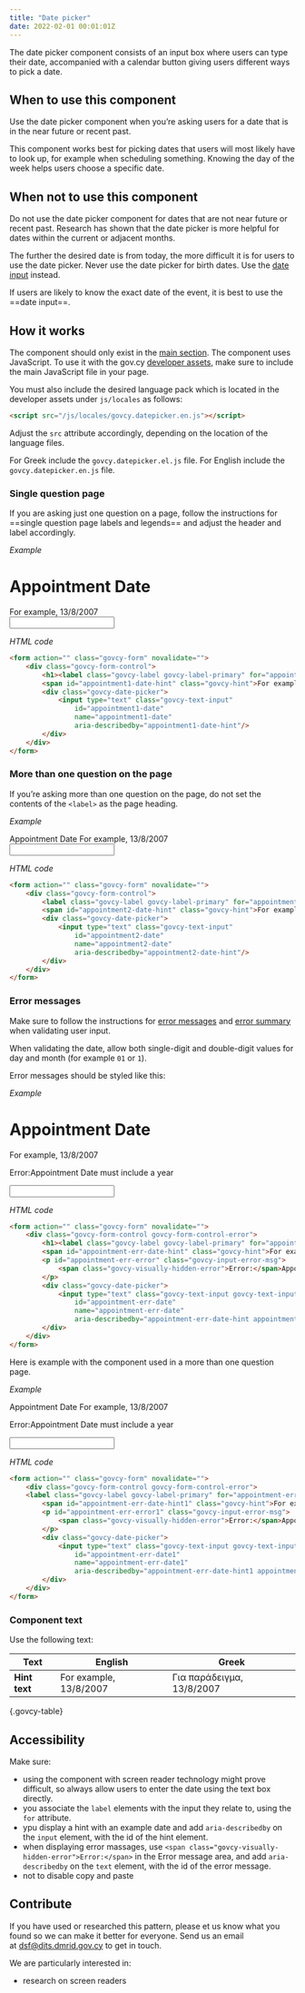```yaml
---
title: "Date picker"
date: 2022-02-01 00:01:01Z
---
```


The date picker component consists of an input box where users can type their date, accompanied with a calendar button giving users different ways to pick a date.

## When to use this component
Use the date picker component when you’re asking users for a date that is in the near future or recent past.

This component works best for picking dates that users will most likely have to look up, for example when scheduling something. Knowing the day of the week helps users choose a specific date.

## When not to use this component
Do not use the date picker component for dates that are not near future or recent past. Research has shown that the date picker is more helpful for dates within the current or adjacent months. 

The further the desired date is from today, the more difficult it is for users to use the date picker. Never use the date picker for birth dates. Use the [date input](../date_input) instead.

If users are likely to know the exact date of the event, it is best to use the ==date input==. 

## How it works
The component should only exist in the [main section](../../getting-started/page-template/#sections). The component uses JavaScript. To use it with the gov.cy [developer assets](../../getting-started/developer-assets/), make sure to include the main JavaScript file in your page. 

You must also include the desired language pack which is located in the developer assets under `js/locales` as follows:

```html
<script src="/js/locales/govcy.datepicker.en.js"></script>
```

Adjust the `src` attribute accordingly, depending on the location of the language files. 

For Greek include the  `govcy.datepicker.el.js` file.
For English include the  `govcy.datepicker.en.js` file.

### Single question page
If you are asking just one question on a page, follow the instructions for ==single question page labels and legends== and adjust the header and label accordingly. 

*Example*
<div class="govcy-container govcy-p-4 govcy-br-1 govcy-br-standard govcy-mb-4">
<div class="govcy-form">
    <div class="govcy-form-control">
        <h1><label class="govcy-label govcy-label-primary" for="appointment1-date">Appointment Date</label></h1>
        <span id="appointment1-date-hint" class="govcy-hint">For example, 13/8/2007</span>
        <div class="govcy-date-picker">
            <input type="text" class="govcy-text-input" 
                id="appointment1-date"
                name="appointment1-date"
                aria-describedby="appointment1-date-hint"/>
        </div>
    </div>
</div>
</div>

*HTML code*
```html
<form action="" class="govcy-form" novalidate="">
    <div class="govcy-form-control">
        <h1><label class="govcy-label govcy-label-primary" for="appointment1-date">Appointment Date</label></h1>
        <span id="appointment1-date-hint" class="govcy-hint">For example, 13/8/2007</span>
        <div class="govcy-date-picker">
            <input type="text" class="govcy-text-input" 
                id="appointment1-date"
                name="appointment1-date"
                aria-describedby="appointment1-date-hint"/>
        </div>
    </div>
</form>
```
### More than one question on the page
If you’re asking more than one question on the page, do not set the contents of the `<label>` as the page heading. 

*Example*
<div class="govcy-container govcy-p-4 govcy-br-1 govcy-br-standard govcy-mb-4">
<div class="govcy-form" >
    <div class="govcy-form-control">
        <label class="govcy-label govcy-label-primary" for="appointment2-date">Appointment Date</label>
        <span id="appointment2-date-hint" class="govcy-hint">For example, 13/8/2007</span>
        <div class="govcy-date-picker">
            <input type="text" class="govcy-text-input" 
                id="appointment2-date"
                name="appointment2-date"
                aria-describedby="appointment2-date-hint"/>
        </div>
    </div>
</div>
</div>

*HTML code*
```html
<form action="" class="govcy-form" novalidate="">
    <div class="govcy-form-control">
        <label class="govcy-label govcy-label-primary" for="appointment2-date">Appointment Date</label>
        <span id="appointment2-date-hint" class="govcy-hint">For example, 13/8/2007</span>
        <div class="govcy-date-picker">
            <input type="text" class="govcy-text-input" 
                id="appointment2-date"
                name="appointment2-date"
                aria-describedby="appointment2-date-hint"/>
        </div>
    </div>
</form>
```
### Error messages
Make sure to follow the instructions for [error messages](../error_message) and [error summary](../error_summary) when validating user input.

When validating the date, allow both single-digit and double-digit values for day and month (for example `01` or `1`).

Error messages should be styled like this:

*Example*
<div class="govcy-container govcy-p-4 govcy-br-1 govcy-br-standard govcy-mb-4">
<div class="govcy-form">
    <div class="govcy-form-control govcy-form-control-error">
        <h1><label class="govcy-label govcy-label-primary" for="appointment-err-date">Appointment Date</label></h1>
        <span id="appointment-err-date-hint" class="govcy-hint">For example, 13/8/2007</span>
        <p id="appointment-err-error" class="govcy-input-error-msg">
            <span class="govcy-visually-hidden-error">Error:</span>Appointment Date must include a year
        </p>
        <div class="govcy-date-picker">
            <input type="text" class="govcy-text-input govcy-text-input-error" 
                id="appointment-err-date"
                name="appointment-err-date"
                aria-describedby="appointment-err-date-hint appointment-err-error"/>
        </div>
    </div>
</div>
</div>

*HTML code*
```html
<form action="" class="govcy-form" novalidate="">
    <div class="govcy-form-control govcy-form-control-error">
        <h1><label class="govcy-label govcy-label-primary" for="appointment-err-date">Appointment Date</label></h1>
        <span id="appointment-err-date-hint" class="govcy-hint">For example, 13/8/2007</span>
        <p id="appointment-err-error" class="govcy-input-error-msg">
            <span class="govcy-visually-hidden-error">Error:</span>Appointment Date must include a year
        </p>
        <div class="govcy-date-picker">
            <input type="text" class="govcy-text-input govcy-text-input-error" 
                id="appointment-err-date"
                name="appointment-err-date"
                aria-describedby="appointment-err-date-hint appointment-err-error"/>
        </div>
    </div>
</form>
```
Here is example with the component used in a more than one question page.

*Example*
<div class="govcy-container govcy-p-4 govcy-br-1 govcy-br-standard govcy-mb-4">
<div class="govcy-form">
    <div class="govcy-form-control govcy-form-control-error">
    <label class="govcy-label govcy-label-primary" for="appointment-err-date1">Appointment Date</label>
        <span id="appointment-err-date-hint1" class="govcy-hint">For example, 13/8/2007</span>
        <p id="appointment-err-error1" class="govcy-input-error-msg">
            <span class="govcy-visually-hidden-error">Error:</span>Appointment Date must include a year
        </p>
        <div class="govcy-date-picker">
            <input type="text" class="govcy-text-input govcy-text-input-error" 
                id="appointment-err-date1"
                name="appointment-err-date1"
                aria-describedby="appointment-err-date-hint1 appointment-err-error1"/>
        </div>
    </div>
</div>
</div>

*HTML code*
```html
<form action="" class="govcy-form" novalidate="">
    <div class="govcy-form-control govcy-form-control-error">
    <label class="govcy-label govcy-label-primary" for="appointment-err-date1">Appointment Date</label>
        <span id="appointment-err-date-hint1" class="govcy-hint">For example, 13/8/2007</span>
        <p id="appointment-err-error1" class="govcy-input-error-msg">
            <span class="govcy-visually-hidden-error">Error:</span>Appointment Date must include a year
        </p>
        <div class="govcy-date-picker">
            <input type="text" class="govcy-text-input govcy-text-input-error" 
                id="appointment-err-date1"
                name="appointment-err-date1"
                aria-describedby="appointment-err-date-hint1 appointment-err-error1"/>
        </div>
    </div>
</form>
```
### Component text
Use the following text:

| Text | English | Greek |
| ---- | ---- | ---- |
| **Hint text** | For example, 13/8/2007 | Για παράδειγμα, 13/8/2007 |

{.govcy-table}

## Accessibility
Make sure:
- using the component with screen reader technology might prove difficult, so always allow users to enter the date using the text box directly.
- you associate the `label` elements with the input they relate to, using the `for` attribute.
- ypu display a hint with an example date and add  `aria-describedby` on the `input` element, with the id of the hint element.
- when displaying error massages, use `<span class="govcy-visually-hidden-error">Error:</span>` in the Error message area, and add  `aria-describedby` on the `text` element, with the id of the error message. 
- not to disable copy and paste

## Contribute
If you have used or researched this pattern, please et us know what you found so we can make it better for everyone. Send us an email at [dsf@dits.dmrid.gov.cy](mailto:dsf@dits.dmrid.gov.cy) to get in touch.

We are particularly interested in:
- research on screen readers